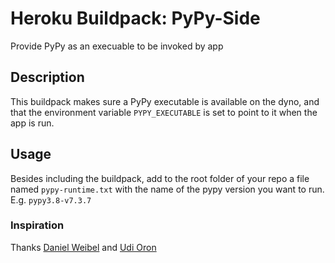 # Heroku Buildpack: PyPy-Side

Provide PyPy as an execuable to be invoked by app

## Description

This buildpack makes sure a PyPy executable is available on the dyno,
and that the environment variable `PYPY_EXECUTABLE` is set to point
to it when the app is run.

## Usage

Besides including the buildpack, add to the root folder of your repo
a file named `pypy-runtime.txt` with the name of the pypy version you
want to run. E.g. `pypy3.8-v7.3.7`

### Inspiration

Thanks [Daniel Weibel](https://github.com/weibeld/heroku-buildpack-run) and [Udi Oron](https://github.com/nonZero/heroku-cpython-pypy)



